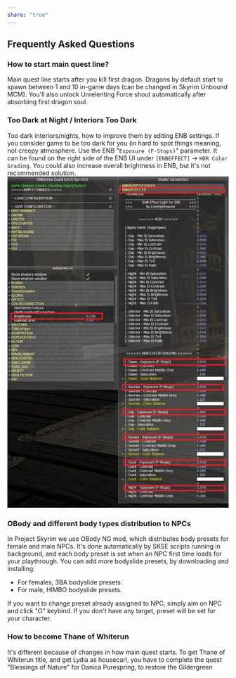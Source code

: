 ```yaml
---
share: "true"
---
```


## Frequently Asked Questions

### How to start main quest line? 
Main quest line starts after you kill first dragon. Dragons by default start to spawn between 1 and 10 in-game days (can be changed in Skyrim Unbound MCM). You'll also unlock Unrelenting Force shout automatically after absorbing first dragon soul.

### Too Dark at Night / Interiors Too Dark
Too dark interiors/nights, how to improve them by editing ENB settings. If you consider game to be too dark for you (in hard to spot things meaning, not creepy atmosphere. Use the ENB "`Exposure (F-Stops)`" parameter. It can be found on the right side of the ENB UI under `[ENBEFFECT]` -> `HDR Color Grading`. You could also increase overall brightness in ENB, but it's not recommended solution.
![Pasted image 20231221124001.png](./Spaces/Home/Attachments/Pasted%20image%2020231221124001.png)

### OBody and different body types distribution to NPCs
In Project Skyrim we use OBody NG mod, which distributes body presets for female and male NPCs. It's done automatically by SKSE scripts running in background, and each body preset is set when an NPC first time loads for your playthrough. You can add more bodyslide presets, by downloading and installing:

- For females, 3BA bodyslide presets.
- For male, HIMBO bodyslide presets.

If you want to change preset already assigned to NPC, simply aim on NPC and click "O" keybind. If you don't have any target, preset will be set for your character.

### How to become Thane of Whiterun
It's different because of changes in how main quest starts. To get Thane of Whiterun title, and get Lydia as housecarl, you have to complete the quest "Blessings of Nature" for Danica Purespring, to restore the Gildergreen